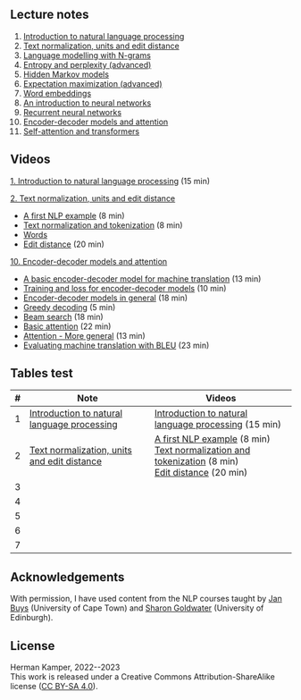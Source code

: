 ## Lecture notes

01. [Introduction to natural language processing](notes/01_intro_notes.pdf)
02. [Text normalization, units and edit distance](notes/02_units_distance_notes.pdf)
03. [Language modelling with N-grams](notes/03_lm_ngrams_notes.pdf)
04. [Entropy and perplexity (advanced)](notes/04_entropy_perplexity_notes.pdf)
05. [Hidden Markov models](notes/05_hmm_notes.pdf)
06. [Expectation maximization (advanced)](notes/06_em_notes.pdf)
07. [Word embeddings](notes/07_word_embeddings_notes.pdf)
08. [An introduction to neural networks](notes/08_nn_notes.pdf)
09. [Recurrent neural networks](notes/09_rnn_notes.pdf)
10. [Encoder-decoder models and attention](notes/10_encdec_attention_notes.pdf)
11. [Self-attention and transformers](notes/11_transformers_notes.pdf)



## Videos

[1. Introduction to natural language processing](https://youtu.be/ZxG1YFrYuOU) (15 min)

[2. Text normalization, units and edit distance](https://www.youtube.com/playlist?list=PLmZlBIcArwhOqEQwyk2TBHmtEKTGPMu5d)

- [A first NLP example](https://youtu.be/k4Co_47zeO4&list=PLmZlBIcArwhOqEQwyk2TBHmtEKTGPMu5d) (8 min)
- [Text normalization and tokenization](https://youtu.be/Y2FBKCwww50&list=PLmZlBIcArwhOqEQwyk2TBHmtEKTGPMu5d) (8 min)
- [Words]()
- [Edit distance](https://youtu.be/C2cRO9BqlZw&list=PLmZlBIcArwhOqEQwyk2TBHmtEKTGPMu5d) (20 min)

[10. Encoder-decoder models and attention](https://www.youtube.com/playlist?list=PLmZlBIcArwhPHmHzyM_cZJQ8_v5paQJTV)

- [A basic encoder-decoder model for machine translation](https://youtu.be/gHk2IWivt_8&list=PLmZlBIcArwhPHmHzyM_cZJQ8_v5paQJTV) (13 min)
- [Training and loss for encoder-decoder models](https://youtu.be/aBZUTuT1Izs&list=PLmZlBIcArwhPHmHzyM_cZJQ8_v5paQJTV) (10 min)
- [Encoder-decoder models in general](https://youtu.be/N8AzPeAORKM&list=PLmZlBIcArwhPHmHzyM_cZJQ8_v5paQJTV) (18 min)
- [Greedy decoding](https://youtu.be/DW5C3eqAFQM&list=PLmZlBIcArwhPHmHzyM_cZJQ8_v5paQJTV) (5 min)
- [Beam search](https://youtu.be/uG3xoYNo3HM&list=PLmZlBIcArwhPHmHzyM_cZJQ8_v5paQJTV) (18 min)
- [Basic attention](https://youtu.be/BSSoEtv5jvQ&list=PLmZlBIcArwhPHmHzyM_cZJQ8_v5paQJTV) (22 min)
- [Attention - More general](https://youtu.be/k-5QMalS8bQ&list=PLmZlBIcArwhPHmHzyM_cZJQ8_v5paQJTV) (13 min)
- [Evaluating machine translation with BLEU](https://youtu.be/evDKNiNs09o&list=PLmZlBIcArwhPHmHzyM_cZJQ8_v5paQJTV) (23 min)



## Tables test

| # | Note                                                                             | Videos                                                                                                                                                                                                                                                                                                                                |
|---|----------------------------------------------------------------------------------|---------------------------------------------------------------------------------------------------------------------------------------------------------------------------------------------------------------------------------------------------------------------------------------------------------------------------------------|
| 1 | [Introduction to natural language processing](notes/01_intro_notes.pdf)          | [Introduction to natural language processing](https://youtu.be/ZxG1YFrYuOU) (15 min)                                                                                                                                                                                                                                                  |
| 2 | [Text normalization, units and edit distance](notes/02_units_distance_notes.pdf) | [A first NLP example](https://youtu.be/k4Co_47zeO4&list=PLmZlBIcArwhOqEQwyk2TBHmtEKTGPMu5d) (8 min) <br> [Text normalization and tokenization](https://youtu.be/Y2FBKCwww50&list=PLmZlBIcArwhOqEQwyk2TBHmtEKTGPMu5d) (8 min) <br> [Edit distance](https://youtu.be/C2cRO9BqlZw&list=PLmZlBIcArwhOqEQwyk2TBHmtEKTGPMu5d) (20 min) <br> |
| 3 |                                                                                  |                                                                                                                                                                                                                                                                                                                                       |
| 4 |                                                                                  |                                                                                                                                                                                                                                                                                                                                       |
| 5 |                                                                                  |                                                                                                                                                                                                                                                                                                                                       |
| 6 |                                                                                  |                                                                                                                                                                                                                                                                                                                                       |
| 7 |                                                                                  |                                                                                                                                                                                                                                                                                                                                       |


## Acknowledgements

With permission, I have used content from the NLP courses taught by
[Jan Buys](https://www.janmbuys.com/) (University of Cape Town) and
[Sharon Goldwater](https://homepages.inf.ed.ac.uk/sgwater/)
(University of Edinburgh).


## License

Herman Kamper, 2022--2023  
This work is released under a Creative Commons Attribution-ShareAlike
license ([CC BY-SA 4.0](http://creativecommons.org/licenses/by-sa/4.0/)).
